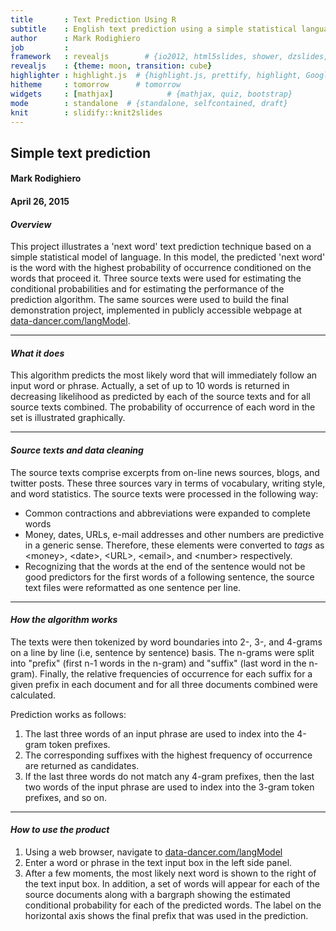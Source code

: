 ```yaml
---
title       : Text Prediction Using R
subtitle    : English text prediction using a simple statistical language model
author      : Mark Rodighiero
job         : 
framework   : revealjs        # {io2012, html5slides, shower, dzslides,n landslide, deck.js, slideous, beamer, showoff ...}
revealjs    : {theme: moon, transition: cube}
highlighter : highlight.js  # {highlight.js, prettify, highlight, Google Prettify,}
hitheme     : tomorrow      # tomorrow
widgets     : [mathjax]            # {mathjax, quiz, bootstrap}
mode        : standalone  # {standalone, selfcontained, draft}
knit        : slidify::knit2slides
---
```


## Simple text prediction
#### Mark Rodighiero
#### April 26, 2015
#### *Overview*

This project illustrates a 'next word' text prediction technique based on a simple statistical model of language. In this  model, the predicted 'next word' is the word with the highest probability of occurrence conditioned on the words that proceed it. Three source texts were used for estimating the conditional probabilities and for estimating the performance of the prediction algorithm. The same sources were used to build the final demonstration project, implemented in publicly accessible webpage at [data-dancer.com/langModel](http://data-dancer.com/langModel).

---

#### *What it does*

This algorithm predicts the most likely word that will immediately follow an input word or phrase. Actually, a set of up to 10 words is returned in decreasing likelihood as predicted by each of the source texts and for all source texts combined.  The probability of occurrence of each word in the set is illustrated graphically.

---

#### *Source texts and data cleaning*

The source texts comprise excerpts from on-line news sources, blogs, and twitter posts.  These three sources vary in terms of vocabulary, writing style, and word statistics.  The source texts were processed in the following way:

* Common contractions and abbreviations were expanded to complete words
* Money, dates, URLs, e-mail addresses and other numbers are predictive in a generic sense. Therefore, these elements were converted to _tags_ as \<money\>, \<date\>, \<URL\>, \<email\>, and \<number\> respectively.
* Recognizing that the words at the end of the sentence would not be good predictors for the first words of a following sentence, the source text files were reformatted as one sentence per line. 

---

#### *How the algorithm works*

The texts were then tokenized by word boundaries into 2-, 3-, and 4-grams on a line by line (i.e, sentence by sentence) basis.  The n-grams were split into "prefix" (first n-1 words in the n-gram) and "suffix" (last word in the n-gram). Finally, the relative frequencies of occurrence for each suffix for a given prefix in each document and for all three documents combined were calculated. 

Prediction works as follows: 

1. The last three words of an input phrase are used to index into the 4-gram token prefixes. 
2. The corresponding suffixes with the highest frequency of occurrence are returned as candidates. 
3. If the last three words do not match any 4-gram prefixes, then the last two words of the input phrase are used to index into the 3-gram token prefixes, and so on. 

---

#### *How to use the product*

1. Using a web browser, navigate to [data-dancer.com/langModel](http://data-dancer.com/langModel)
2. Enter a word or phrase in the text input box in the left side panel.
3. After a few moments, the most likely next word is shown to the right of the text input box. In addition, a set of words will appear for each of the source documents along with a bargraph showing the estimated conditional probability for each of the predicted words.  The label on the horizontal axis shows the final prefix that was used in the prediction.




